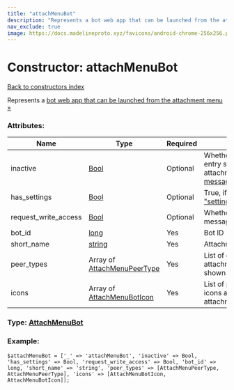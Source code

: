 ```yaml
---
title: "attachMenuBot"
description: "Represents a bot web app that can be launched from the attachment menu »"
nav_exclude: true
image: https://docs.madelineproto.xyz/favicons/android-chrome-256x256.png
---
```

# Constructor: attachMenuBot  
[Back to constructors index](/API_docs/constructors/index.html)



Represents a [bot web app that can be launched from the attachment menu »](https://core.telegram.org/api/bots/attach)

### Attributes:

| Name     |    Type       | Required | Description |
|----------|---------------|----------|-------------|
|inactive|[Bool](/API_docs/types/Bool.html) | Optional|Whether this bot attachment menu entry should be shown in the attachment menu (toggle using [messages.toggleBotInAttachMenu](../methods/messages.toggleBotInAttachMenu.html))|
|has\_settings|[Bool](/API_docs/types/Bool.html) | Optional|True, if the bot supports the ["settings\_button\_pressed" event »](https://core.telegram.org/api/bots/webapps#settings-button-pressed)|
|request\_write\_access|[Bool](/API_docs/types/Bool.html) | Optional|Whether the bot would like to send messages to the user.|
|bot\_id|[long](/API_docs/types/long.html) | Yes|Bot ID|
|short\_name|[string](/API_docs/types/string.html) | Yes|Attachment menu item name|
|peer\_types|Array of [AttachMenuPeerType](/API_docs/types/AttachMenuPeerType.html) | Yes|List of dialog types where this attachment menu entry should be shown|
|icons|Array of [AttachMenuBotIcon](/API_docs/types/AttachMenuBotIcon.html) | Yes|List of platform-specific static icons and animations to use for the attachment menu button|



### Type: [AttachMenuBot](/API_docs/types/AttachMenuBot.html)


### Example:

```
$attachMenuBot = ['_' => 'attachMenuBot', 'inactive' => Bool, 'has_settings' => Bool, 'request_write_access' => Bool, 'bot_id' => long, 'short_name' => 'string', 'peer_types' => [AttachMenuPeerType, AttachMenuPeerType], 'icons' => [AttachMenuBotIcon, AttachMenuBotIcon]];
```  
